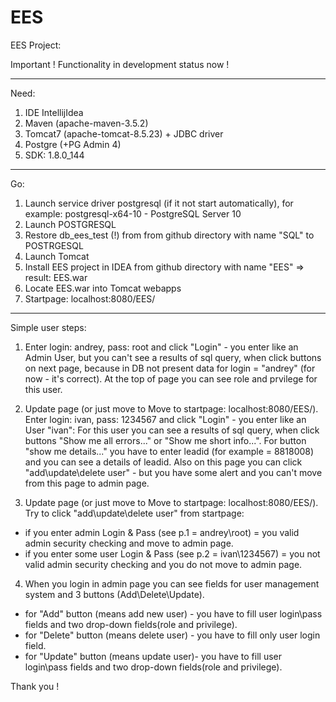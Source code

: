 # EES
EES Project:

Important ! Functionality in development status now !

-----------
Need:
1)	IDE IntellijIdea
2)	Maven (apache-maven-3.5.2)
3)	Tomcat7 (apache-tomcat-8.5.23) + JDBC driver
4)	Postgre (+PG Admin 4)
5)	SDK: 1.8.0_144

-----------
Go:
1. Launch service driver postgresql (if it not start automatically), for example: postgresql-x64-10 - PostgreSQL Server 10
2. Launch POSTGRESQL
2. Restore db_ees_test (!) from from github directory with name "SQL" to POSTRGESQL
3. Launch Tomcat
4. Install EES project in IDEA from github directory with name "EES" => result: EES.war
5. Locate EES.war into Tomcat webapps
6. Startpage: localhost:8080/EES/

-----------
Simple user steps:
1. Enter login: andrey, pass: root and click "Login" - you enter like an Admin User, but you can't see a results of sql query, 
when click buttons on next page, because in DB not present data for login = "andrey" (for now - it's correct). At the top of page 
you can see role and prvilege for this user.

2. Update page (or just move to Move to startpage: localhost:8080/EES/). 
Enter login: ivan, pass: 1234567 and click "Login" - you enter like an User "ivan":
For this user you can see a results of sql query, when click buttons "Show me all errors..." 
or "Show me short info...". For button "show me details..." you have to enter leadid (for example = 8818008) and you can see a 
details of leadid. 
Also on this page you can click "add\update\delete user" - but you have some alert and you can't move from this page to admin page.

3. Update page (or just move to Move to startpage: localhost:8080/EES/).
Try to click "add\update\delete user" from startpage:
- if you enter admin Login & Pass (see p.1 = andrey\root) = you valid admin security checking and move to admin page.
- if you enter some user Login & Pass (see p.2 = ivan\1234567) = you not valid admin security checking and you do not move to admin page.

4. When you login in admin page you can see fields for user management system and 3 buttons (Add\Delete\Update).
- for "Add" button (means add new user) - you have to fill user login\pass fields and two drop-down fields(role and privilege).
- for "Delete" button (means delete user) - you have to fill only user login field.
- for "Update" button (means update user)- you have to fill user login\pass fields and two drop-down fields(role and privilege).

Thank you !
 


